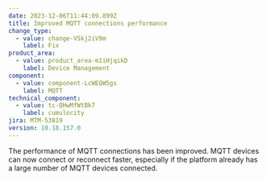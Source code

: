 ```yaml
---
date: 2023-12-06T11:44:09.899Z
title: Improved MQTT connections performance
change_type:
  - value: change-VSkj2iV9m
    label: Fix
product_area:
  - value: product_area-m1iHjqikD
    label: Device Management
component:
  - value: component-LcWEQW5gs
    label: MQTT
technical_component:
  - value: tc-QHwMfWtBk7
    label: cumulocity
jira: MTM-53819
version: 10.18.157.0
---
```

The performance of MQTT connections has been improved.  MQTT devices can now connect or reconnect faster, especially if the platform already has a large number of MQTT devices connected.